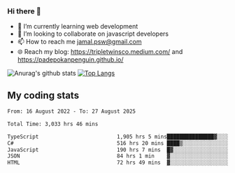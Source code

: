 ### Hi there 👋

<!--
**padepokanpenguin/padepokanpenguin** is a ✨ _special_ ✨ repository because its `README.md` (this file) appears on your GitHub profile.
-->

- 🌱 I’m currently learning  web development
- 👯 I’m looking to collaborate on javascript developers
- 📫 How to reach me jamal.psw@gmail.com
- 🌐 Reach my blog:
   https://tripletwinsco.medium.com/ and
   https://padepokanpenguin.github.io/

![Anurag's github stats](https://github-readme-stats.vercel.app/api?username=padepokanpenguin&count_private=true&disable_animations=false&show_icons=true&theme=default)
[![Top Langs](https://github-readme-stats.vercel.app/api/top-langs/?username=padepokanpenguin&theme=default&layout=compact)](https://github.com/padepokanpenguin)

## My coding stats

<!--START_SECTION:waka-->

```txt
From: 16 August 2022 - To: 27 August 2025

Total Time: 3,033 hrs 46 mins

TypeScript                         1,905 hrs 5 mins███████████████▓░░░░░░░░░   62.80 %
C#                                 516 hrs 20 mins ████▒░░░░░░░░░░░░░░░░░░░░   17.02 %
JavaScript                         190 hrs 7 mins  █▓░░░░░░░░░░░░░░░░░░░░░░░   06.27 %
JSON                               84 hrs 1 min    ▓░░░░░░░░░░░░░░░░░░░░░░░░   02.77 %
HTML                               72 hrs 49 mins  ▓░░░░░░░░░░░░░░░░░░░░░░░░   02.40 %
```

<!--END_SECTION:waka-->


